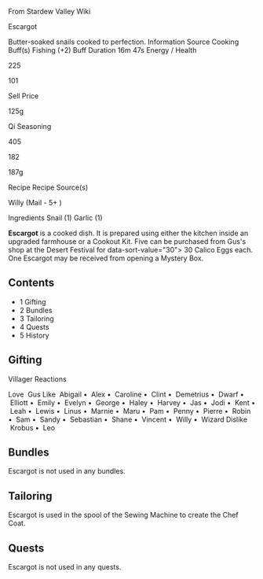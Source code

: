 From Stardew Valley Wiki

Escargot

Butter-soaked snails cooked to perfection. Information Source Cooking Buff(s) Fishing (+2) Buff Duration 16m 47s Energy / Health

225

101

Sell Price

125g

Qi Seasoning

405

182

187g

Recipe Recipe Source(s)

Willy (Mail - 5+ )

Ingredients Snail (1) Garlic (1)

**Escargot** is a cooked dish. It is prepared using either the kitchen inside an upgraded farmhouse or a Cookout Kit. Five can be purchased from Gus's shop at the Desert Festival for data-sort-value="30"&gt; 30 Calico Eggs each. One Escargot may be received from opening a Mystery Box.

## Contents

- 1 Gifting
- 2 Bundles
- 3 Tailoring
- 4 Quests
- 5 History

## Gifting

Villager Reactions

Love  Gus Like  Abigail •  Alex •  Caroline •  Clint •  Demetrius •  Dwarf •  Elliott •  Emily •  Evelyn •  George •  Haley •  Harvey •  Jas •  Jodi •  Kent •  Leah •  Lewis •  Linus •  Marnie •  Maru •  Pam •  Penny •  Pierre •  Robin •  Sam •  Sandy •  Sebastian •  Shane •  Vincent •  Willy •  Wizard Dislike  Krobus •  Leo

## Bundles

Escargot is not used in any bundles.

## Tailoring

Escargot is used in the spool of the Sewing Machine to create the Chef Coat.

## Quests

Escargot is not used in any quests.
